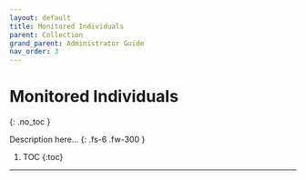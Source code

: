 ```yaml
---
layout: default
title: Monitored Individuals
parent: Collection
grand_parent: Administrator Guide
nav_order: 3
---
```


# Monitored Individuals
{: .no_toc }


Description here...
{: .fs-6 .fw-300 }

1. TOC
{:toc}

---